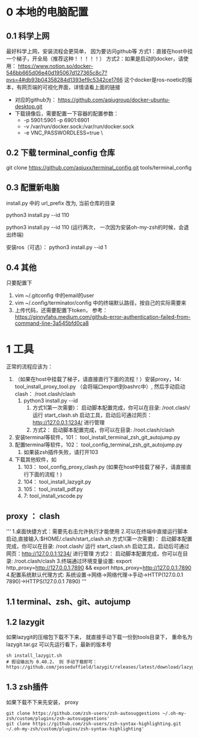 # 0 本地的电脑配置
## 0.1 科学上网
最好科学上网，安装流程会更简单， 因为要访问github等
方式1：直接在host中挂一个梯子，开全局（推荐这种！！！！！）
方式2：如果是启动的docker，请使用：
https://www.notion.so/docker-546bb665d06e40d195067d127365c8c7?pvs=4#db93b04358284d1393ef9c5342ce1766
这个docker是ros-noetic的版本，有网页端的可视化界面，详情请看上面的链接
- 对应的github为： https://github.com/aqiugroup/docker-ubuntu-desktop.git
- 下载镜像后，需要配置一下容器的配置参数：
  - -p 5901:5901 -p 6901:6901
  - -v /var/run/docker.sock:/var/run/docker.sock
  - -e VNC_PASSWORDLESS=true \

## 0.2 下载 terminal_config 仓库
git clone https://github.com/aqiuxx/terminal_config.git tools/terminal_config


## 0.3 配置新电脑
install.py 中的 url_prefix 改为, 当前仓库的目录


python3 install.py --id 110


python3 install.py --id 110 (运行两次， 一次因为安装oh-my-zsh的时候，会退出终端)


安装ros（可选）：
python3 install.py --id 1

## 0.4 其他
只要配置下
1. vim ~/.gitconfig 中的email的user
2. vim ~/.config/terminator/config 中的终端默认路径，按自己的实际需要来
3. 上传代码，还需要配置下token， 参考： https://ginnyfahs.medium.com/github-error-authentication-failed-from-command-line-3a545bfd0ca8


# 1 工具
正常的流程应该为：
1. （如果在host中挂载了梯子，请直接直行下面的流程！）安装proxy，14:  tool_install_proxy_tool.py （会将端口export到bashrc中）, 然后手动启动clash： /root.clash/clash
   1. python3 install.py --id
      1. 方式1(第一次需要)： 启动脚本配置完成，你可以在目录: /root.clash/  运行 start_clash.sh 启动工具，启动后可通过网页：http://127.0.0.1:1234/ 进行管理
      2. 方式2： 启动脚本配置完成，你可以在目录: /root.clash/clash
2. 安装terminal等软件，101： tool_install_terminal_zsh_git_autojump.py
3. 配置terminal等软件，102： tool_config_terminal_zsh_git_autojump.py
   1. 如果装zsh插件失败，请打开103
4. 下载其他软件，如
   1. 103： tool_config_proxy_clash.py (如果在host中挂载了梯子，请直接直行下面的流程！)
   2. 104： tool_install_lazygit.py
   3. 105： tool_install_pdf.py
   4. 7: tool_install_vscode.py


## proxy ： clash
'''
1.桌面快捷方式：需要先右击允许执行才能使用
2.可以在终端中直接运行脚本启动,直接输入:$HOME/.clash/start_clash.sh
    方式1(第一次需要)： 启动脚本配置完成，你可以在目录: /root.clash/  运行 start_clash.sh 启动工具，启动后可通过网页：http://127.0.0.1:1234/ 进行管理
    方式2： 启动脚本配置完成，你可以在目录: /root.clash/clash
3.终端通过环境变量设置: export http_proxy=http://127.0.0.1:7890 && export https_proxy=http://127.0.0.1:7890
4.配置系统默认代理方式: 系统设置->网络->网络代理->手动->HTTP(127.0.0.1 7890)->HTTPS(127.0.0.1 7890)
'''

## 1.1 terminal、zsh、git、autojump

## 1.2 lazygit
如果lazygit的压缩包下载不下来， 就直接手动下载一份到tools目录下， 重命名为lazygit.tar.gz
可以先运行看下，最新的版本号
```
sh install_lazygit.sh
# 假设输出为 0.40.2， 则 手动下载即可：
https://github.com/jesseduffield/lazygit/releases/latest/download/lazygit_0.40.2_Linux_x86_64.tar.gz
```

## 1.3 zsh插件
如果下载不下来先安装， proxy
```
git clone https://github.com/zsh-users/zsh-autosuggestions ~/.oh-my-zsh/custom/plugins/zsh-autosuggestions'
git clone https://github.com/zsh-users/zsh-syntax-highlighting.git ~/.oh-my-zsh/custom/plugins/zsh-syntax-highlighting'
```
